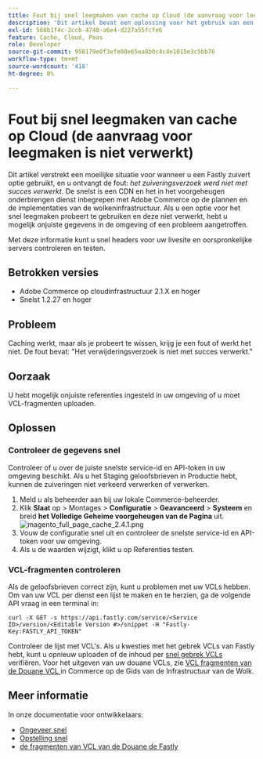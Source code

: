 ```yaml
---
title: Fout bij snel leegmaken van cache op Cloud (de aanvraag voor leegmaken is niet verwerkt)
description: 'Dit artikel bevat een oplossing voor het gebruik van een optie voor snel leegmaken en u ontvangt de fout: *De aanvraag voor leegmaken is niet verwerkt*. De snelst is een CDN en het in het voorgeheugen onderbrengen dienst inbegrepen met Adobe Commerce op de plannen en de implementaties van de wolkeninfrastructuur. Als u een optie voor het snel leegmaken probeert te gebruiken en deze niet verwerkt, hebt u mogelijk onjuiste gegevens in de omgeving of een probleem aangetroffen.'
exl-id: 568b1f4c-2ccb-4740-a6e4-d227a55fcfe6
feature: Cache, Cloud, Paas
role: Developer
source-git-commit: 958179e0f3efe08e65ea8b0c4c4e1015e3c5bb76
workflow-type: tm+mt
source-wordcount: '418'
ht-degree: 0%

---
```


# Fout bij snel leegmaken van cache op Cloud (de aanvraag voor leegmaken is niet verwerkt)

Dit artikel verstrekt een moeilijke situatie voor wanneer u een Fastly zuivert optie gebruikt, en u ontvangt de fout: *het zuiveringsverzoek werd niet met succes verwerkt*. De snelst is een CDN en het in het voorgeheugen onderbrengen dienst inbegrepen met Adobe Commerce op de plannen en de implementaties van de wolkeninfrastructuur. Als u een optie voor het snel leegmaken probeert te gebruiken en deze niet verwerkt, hebt u mogelijk onjuiste gegevens in de omgeving of een probleem aangetroffen.

Met deze informatie kunt u snel headers voor uw livesite en oorspronkelijke servers controleren en testen.

## Betrokken versies

* Adobe Commerce op cloudinfrastructuur 2.1.X en hoger
* Snelst 1.2.27 en hoger

## Probleem

Caching werkt, maar als je probeert te wissen, krijg je een fout of werkt het niet. De fout bevat: &quot;Het verwijderingsverzoek is niet met succes verwerkt.&quot;

## Oorzaak

U hebt mogelijk onjuiste referenties ingesteld in uw omgeving of u moet VCL-fragmenten uploaden.

## Oplossen

### Controleer de gegevens snel

Controleer of u over de juiste snelste service-id en API-token in uw omgeving beschikt. Als u het Staging geloofsbrieven in Productie hebt, kunnen de zuiveringen niet verkeerd verwerken of verwerken.

1. Meld u als beheerder aan bij uw lokale Commerce-beheerder.
1. Klik **Slaat** op > Montages > **Configuratie** > **Geavanceerd** > **Systeem** en breid **het Volledige Geheime voorgeheugen van de Pagina** uit.    ![ magento_full_page_cache_2.4.1.png ](assets/magento_full_page_cache_2.4.1.png)
1. Vouw de configuratie snel uit en controleer de snelste service-id en API-token voor uw omgeving.
1. Als u de waarden wijzigt, klikt u op Referenties testen.

### VCL-fragmenten controleren

Als de geloofsbrieven correct zijn, kunt u problemen met uw VCLs hebben. Om van uw VCL per dienst een lijst te maken en te herzien, ga de volgende API vraag in een terminal in:

```
curl -X GET -s https://api.fastly.com/service/<Service ID>/version/<Editable Version #>/snippet -H "Fastly-Key:FASTLY_API_TOKEN"
```

Controleer de lijst met VCL&#39;s. Als u kwesties met het gebrek VCLs van Fastly hebt, kunt u opnieuw uploaden of de inhoud per [ snel gebrek VCLs ](https://github.com/fastly/fastly-magento2/tree/master/etc/vcl_snippets) verifiëren. Voor het uitgeven van uw douane VCLs, zie [ VCL fragmenten van de Douane VCL ](https://experienceleague.adobe.com/docs/commerce-cloud-service/user-guide/cdn/custom-vcl-snippets/fastly-vcl-custom-snippets.html?lang=nl-NL) in Commerce op de Gids van de Infrastructuur van de Wolk.

## Meer informatie

In onze documentatie voor ontwikkelaars:

* [ Ongeveer snel ](https://experienceleague.adobe.com/docs/commerce-cloud-service/user-guide/cdn/fastly.html?lang=nl-NL)
* [ Opstelling snel ](https://experienceleague.adobe.com/docs/commerce-cloud-service/user-guide/cdn/setup-fastly/fastly-configuration.html?lang=nl-NL)
* [ de fragmenten van VCL van de Douane de Fastly ](https://experienceleague.adobe.com/docs/commerce-cloud-service/user-guide/cdn/custom-vcl-snippets/fastly-vcl-custom-snippets.html?lang=nl-NL)
